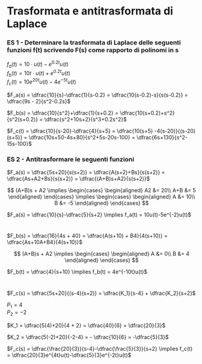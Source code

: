 # Trasformata e antitrasformata di Laplace  

### ES 1 - Determinare la trasformata di Laplace delle seguenti funzioni f(t) scrivendo F(s) come rapporto di polinomi in s  

$f_a(t) = 10 \cdot u(t)-e^{0.2t}u(t)$  
$f_b(t) = 10t \cdot u(t)+e^{0.2t}u(t)$  
$f_c(t) = 10e^{20t}u(t)-4e^{-5t}u(t)$  

$F_a(s) = \dfrac{10}{s}-\dfrac{1}{s-0.2} = \dfrac{10(s-0.2)-s}{s(s-0.2)} = \dfrac{9s - 2}{s^2-0.2s}$  

$F_b(s) = \dfrac{10}{s^2}+\dfrac{1}{s+0.2} = \dfrac{10(s+0.2)+s^2}{s^2(s+0.2)} = \dfrac{s^2+10s+2}{s^3+0.2s^2}$  

$F_c(t) = \dfrac{10}{s-20}-\dfrac{4}{s+5} = \dfrac{10(s+5) -4(s-20)}{(s-20)(s+5)} = \dfrac{10s+50-4s+80}{s^2+5s-20s-100} = \dfrac{6s+130}{s^2-15s-100}$  

### ES 2 - Antitrasformare le seguenti funzioni  

$F_a(s) = \dfrac{5s+20}{s(s+2)} = \dfrac{A(s+2)+Bs}{s(s+2)} = \dfrac{As+A2+Bs}{s(s+2)} = \dfrac{(A+B)s+A2}{s(s+2)}$  

$$
(A+B)s + A2 \implies
\begin{cases}
  \begin{aligned}
    A2 &= 20\\
    A+B &= 5
  \end{aligned}
\end{cases}
\implies
\begin{cases}
  \begin{aligned}
    A &= 10\\
    B &= -5
  \end{aligned}
\end{cases}
$$

$F_a(s) = \dfrac{10}{s}-\dfrac{5}{s+2} \implies f_a(t) = 10u(t)-5e^{-2}u(t)$  

#

$F_b(s) = \dfrac{16}{4s + 40} = \dfrac{A(s+10) + B4}{4(s+10)} = \dfrac{As+10A+B4}{4(s+10)}$  

$$
(A+B)s + A2 \implies
\begin{cases}
  \begin{aligned}
    A &= 0\\
    B &= 4
  \end{aligned}
\end{cases}
$$

$F_b(t) = \dfrac{4}{s+10} \implies f_b(t) = 4e^{-10t}u(t)$  

#

$F_c(s) = \dfrac{5s+20}{(s-4)(s+2)} = \dfrac{K_1}{s-4} + \dfrac{K_2}{s+2}$  

$P_1 = 4$  
$P_2 = -2$  

$K_1 = \dfrac{5(4)+20}{4 + 2} = \dfrac{40}{6} = \dfrac{20}{3}$  

$K_2 = \dfrac{5(-2)+20}{-2-4} = - \dfrac{10}{6} = -\dfrac{5}{3}$  


$F_c(s) = \dfrac{\frac{20}{3}}{s-4}-\dfrac{\frac{5}{3}}{s+2} \implies f_c(t) = \dfrac{20}{3}e^{4t}u(t)-\dfrac{5}{3}e^{-2t}u(t)$  
